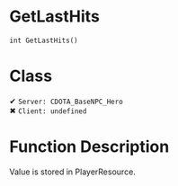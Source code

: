 # GetLastHits
```
int GetLastHits()
```
# Class
✔ `Server: CDOTA_BaseNPC_Hero`  
✖ `Client: undefined`  

# Function Description
Value is stored in PlayerResource.
